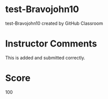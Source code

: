 # test-Bravojohn10
test-Bravojohn10 created by GitHub Classroom
# Instructor Comments
This is added and submitted correctly.
# Score
100

